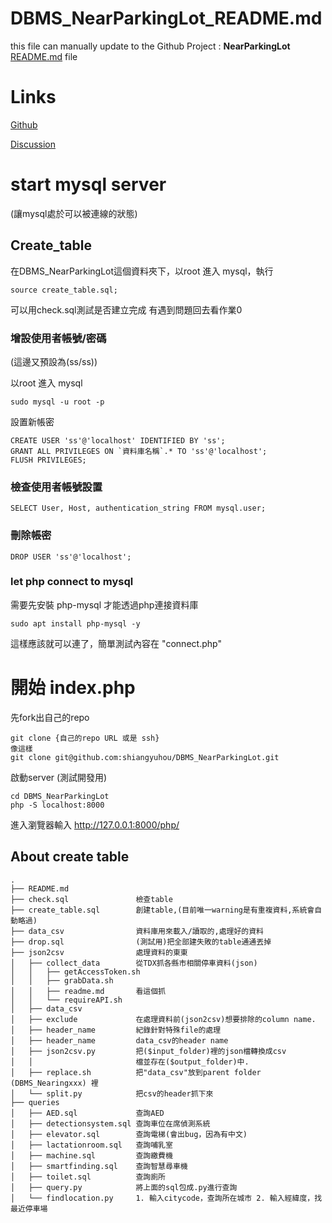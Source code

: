 # DBMS_NearParkingLot_README.md

this file can manually update to the Github Project : **NearParkingLot**
  [README.md](https://github.com/shiangyuhou/DBMS_NearParkingLot/blob/main/README.md) file
  
# Links

[Github](https://github.com/shiangyuhou/DBMS_NearParkingLot)

[Discussion](https://hackmd.io/f7ROse65QOiKWZDtE8hClA)


# start mysql server 

(讓mysql處於可以被連線的狀態)

## Create_table

在DBMS_NearParkingLot這個資料夾下，以root 進入 mysql，執行
```
source create_table.sql;
```
可以用check.sql測試是否建立完成
有遇到問題回去看作業0

### 增設使用者帳號/密碼

(這邊又預設為(ss/ss))

以root 進入 mysql
```
sudo mysql -u root -p
```
設置新帳密
```
CREATE USER 'ss'@'localhost' IDENTIFIED BY 'ss';
GRANT ALL PRIVILEGES ON `資料庫名稱`.* TO 'ss'@'localhost';
FLUSH PRIVILEGES;
```

### 檢查使用者帳號設置


```
SELECT User, Host, authentication_string FROM mysql.user;
```

### 刪除帳密

```
DROP USER 'ss'@'localhost';
```

### let php connect to mysql


 需要先安裝 php-mysql 才能透過php連接資料庫


 ```
sudo apt install php-mysql -y
 ```

這樣應該就可以連了，簡單測試內容在 "connect.php"



# 開始 index.php

<!-- git clone git@github.com:shiangyuhou/DBMS_NearParkingLot.git -->

先fork出自己的repo
```
git clone {自己的repo URL 或是 ssh}
像這樣
git clone git@github.com:shiangyuhou/DBMS_NearParkingLot.git
```
啟動server (測試開發用)
```
cd DBMS_NearParkingLot 
php -S localhost:8000

``` 


進入瀏覽器輸入
http://127.0.0.1:8000/php/



## About create table 
```
.  
├── README.md  
├── check.sql               檢查table    
├── create_table.sql        創建table,(目前唯一warning是有重複資料,系統會自動略過)  
├── data_csv                資料庫用來載入/讀取的,處理好的資料  
├── drop.sql                (測試用)把全部建失敗的table通通丟掉  
├── json2csv                處理資料的東東     
│   ├── collect_data        從TDX抓各縣市相關停車資料(json)  
│   │   ├── getAccessToken.sh  
│   │   ├── grabData.sh  
│   │   ├── readme.md       看這個抓
│   │   └── requireAPI.sh  
│   ├── data_csv   
│   ├── exclude             在處理資料前(json2csv)想要排除的column name.    
│   ├── header_name         紀錄針對特殊file的處理  
│   ├── header_name         data_csv的header name  
│   ├── json2csv.py         把($input_folder)裡的json檔轉換成csv
│   │                       檔並存在($output_folder)中.     
│   ├── replace.sh          把"data_csv"放到parent folder (DBMS_Nearingxxx) 裡  
│   └── split.py            把csv的header抓下來
├── queries
│   ├── AED.sql             查詢AED
│   ├── detectionsystem.sql 查詢車位在席偵測系統
│   ├── elevator.sql        查詢電梯(會出bug，因為有中文)
│   ├── lactationroom.sql   查詢哺乳室
│   ├── machine.sql         查詢繳費機
│   ├── smartfinding.sql    查詢智慧尋車機
│   ├── toilet.sql          查詢廁所
│   ├── query.py            將上面的sql包成.py進行查詢
│   └── findlocation.py     1. 輸入citycode，查詢所在城市 2. 輸入經緯度，找最近停車場
```


